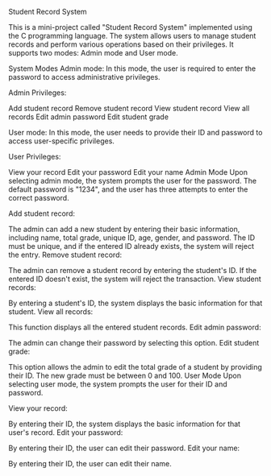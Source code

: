 Student Record System

This is a mini-project called "Student Record System" implemented using the C programming language.
The system allows users to manage student records and perform various operations based on their privileges.
It supports two modes: Admin mode and User mode.

System Modes
Admin mode: In this mode, the user is required to enter the password to access administrative privileges.

Admin Privileges:

Add student record
Remove student record
View student record
View all records
Edit admin password
Edit student grade

User mode: In this mode, the user needs to provide their ID and password to access user-specific privileges.

User Privileges:

View your record
Edit your password
Edit your name
Admin Mode
Upon selecting admin mode, the system prompts the user for the password. 
The default password is "1234", and the user has three attempts to enter the correct password.

Add student record:

The admin can add a new student by entering their basic information, including name, total grade, unique ID, age, gender, and password.
The ID must be unique, and if the entered ID already exists, the system will reject the entry.
Remove student record:

The admin can remove a student record by entering the student's ID.
If the entered ID doesn't exist, the system will reject the transaction.
View student records:

By entering a student's ID, the system displays the basic information for that student.
View all records:

This function displays all the entered student records.
Edit admin password:

The admin can change their password by selecting this option.
Edit student grade:

This option allows the admin to edit the total grade of a student by providing their ID.
The new grade must be between 0 and 100.
User Mode
Upon selecting user mode, the system prompts the user for their ID and password.

View your record:

By entering their ID, the system displays the basic information for that user's record.
Edit your password:

By entering their ID, the user can edit their password.
Edit your name:

By entering their ID, the user can edit their name.
